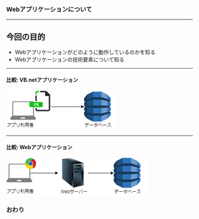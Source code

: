 ### Webアプリケーションについて


---


## 今回の目的
- Webアプリケーションがどのように動作しているのかを知る
- Webアプリケーションの技術要素について知る


---
#### 比較: VB.netアプリケーション
![VB.net全体像](./images/vb-simple-overall.png)

---
#### 比較: Webアプリケーション
![VB.net全体像](./images/web-simple-overall.png)


### おわり
